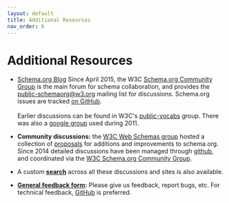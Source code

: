 ```yaml
---
layout: default
title: Additional Resources
nav_order: 6
---
```


# Additional Resources

*   [Schema.org Blog](http://blog.schema.org)  Since April 2015, the W3C [Schema.org Community Group](http://www.w3.org/community/schemaorg) is the main forum for schema collaboration, and provides the [public-schemaorg@w3.org](https://lists.w3.org/Archives/Public/public-schemaorg/) mailing list for discussions. Schema.org issues are tracked [on GitHub](http://github.com/schemaorg/schemaorg/issues).  
\
Earlier discussions can be found in W3C's [public-vocabs](http://lists.w3.org/Archives/Public/public-vocabs/) group. There was also a [google group](http://groups.google.com/group/schemaorg-discussion) used during 2011.

*   **Community discussions:** the [W3C Web Schemas group](http://www.w3.org/wiki/WebSchemas) hosted a collection of [proposals](http://www.w3.org/wiki/WebSchemas/SchemaDotOrgProposals) for additions and improvements to schema.org. Since 2014 detailed discussions have been managed through [github](http://github.com/schemaorg/schemaorg/issues), and coordinated via the [W3C Schema.org Community Group](https://www.w3.org/community/schemaorg).
*   A custom **[search](http://www.google.com/cse/home?cx=003736913799082383568:c44bi0_xxek)** across all these discussions and sites is also available.
*   **[General feedback form](https://schema.org/docs/feedback.html):** Please give us feedback, report bugs, etc. For technical feedback, [GitHub](https://github.com/schemaorg/schemaorg/issues) is preferred.
